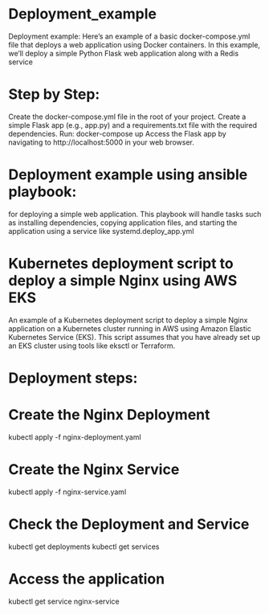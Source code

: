 # Deployment_example
Deployment example: Here’s an example of a basic docker-compose.yml file that deploys a web application using Docker containers. In this example, we’ll deploy a simple Python Flask web application along with a Redis service
# Step by Step:
Create the docker-compose.yml file in the root of your project.
Create a simple Flask app (e.g., app.py) and a requirements.txt file with the required dependencies.
Run: docker-compose up
Access the Flask app by navigating to http://localhost:5000 in your web browser.

# Deployment example using ansible playbook:
for deploying a simple web application. This playbook will handle tasks such as installing dependencies, copying application files, and starting the application using a service like systemd.deploy_app.yml
# Kubernetes deployment script to deploy a simple Nginx using AWS EKS
An example of a Kubernetes deployment script to deploy a simple Nginx application on a Kubernetes cluster running in AWS using Amazon Elastic Kubernetes Service (EKS). This script assumes that you have already set up an EKS cluster using tools like eksctl or Terraform.
# Deployment steps:
  # Create the Nginx Deployment
kubectl apply -f nginx-deployment.yaml
  # Create the Nginx Service
kubectl apply -f nginx-service.yaml
  # Check the Deployment and Service
kubectl get deployments
kubectl get services
 # Access the application
kubectl get service nginx-service 
